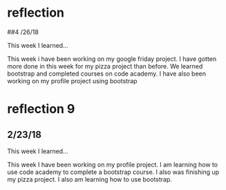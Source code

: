 # reflection
##4 /26/18

This week I learned...

This week i have been working on my google friday project. I have gotten more done in this week for my pizza project than before. We learned bootstrap and completed courses on code academy. I have also been working on my profile project using bootstrap



# reflection 9
## 2/23/18

This week I learned...

This week I have been working on my profile project. I am learning how to use code academy to complete a bootstrap course. I also was finishing up my pizza project. I also am learning how to use bootstrap.
